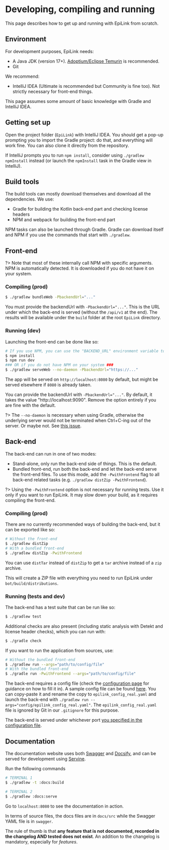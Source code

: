 # Developing, compiling and running

This page describes how to get up and running with EpiLink from scratch.

## Environment

For development purposes, EpiLink needs:

* A Java JDK (version 17+). [Adoptium/Eclipse Temurin](https://adoptium.net) is recommended.
* Git

We recommend:

* IntelliJ IDEA (Ultimate is recommended but Community is fine too). Not strictly necessary for front-end things.

This page assumes some amount of basic knowledge with Gradle and IntelliJ IDEA.

## Getting set up

Open the project folder (`EpiLink`) with IntelliJ IDEA. You should get a pop-up prompting you to import the Gradle project: do that, and everything will work fine. You can also clone it directly from the repository.

If IntelliJ prompts you to run `npm install`, consider using `./gradlew npmInstall` instead (or launch the `npmInstall` task in the Gradle view in IntelliJ).

## Build tools

The build tools can mostly download themselves and download all the dependencies. We use:

* Gradle for building the Kotlin back-end part and checking license headers
* NPM and webpack for building the front-end part

NPM tasks can also be launched through Gradle. Gradle can download itself and NPM if you use the commands that start with `./gradlew`.

## Front-end

?> Note that most of these internally call NPM with specific arguments. NPM is automatically detected. It is downloaded if you do not have it on your system.

### Compiling (prod)

```bash
$ ./gradlew bundleWeb -PbackendUrl="..."
```

You must provide the backendUrl with `-PbackendUrl="..."`. This is the URL under which the back-end is served (without the `/api/v1` at the end). The results will be available under the `build` folder at the root `EpiLink` directory.

### Running (dev)

Launching the front-end can be done like so:

```bash
# If you use NPM, you can use the "BACKEND_URL" environment variable to set the backend URL.
$ npm install
$ npm run dev
### OR if you do not have NPM on your system ###
$ ./gradlew serveWeb --no-daemon -PbackendUrl="https://..."
```

The app will be served on `http://localhost:8080` by default, but might be served elsewhere if `8080` is already taken.

You can provide the backendUrl with `-PbackendUrl="..."`. By default, it takes the value "http://localhost:9090". Remove the option entirely if you are fine with the default.

?> The `--no-daemon` is necessary when using Gradle, otherwise the underlying server would not be terminated when Ctrl+C-ing out of the server. Or maybe not. See [this issue](https://github.com/node-gradle/gradle-node-plugin/issues/65).


## Back-end

The back-end can run in one of two modes:

* Stand-alone, only run the back-end side of things. This is the default.
* Bundled front-end, run both the back-end and let the back-end serve the front-end files. To use this mode, add the `-PwithFrontend` flag to all back-end related tasks (e.g. `./gradlew distZip -PwithFrontend`).

?> Using the `-PwithFrontend` option is not necessary for running tests. Use it only if you want to run EpiLink. It may slow down your build, as it requires compiling the front-end.

### Compiling (prod)

There are no currently recommended ways of building the back-end, but it can be exported like so:

```bash
# Without the front-end
$ ./gradlew distZip
# With a bundled front-end
$ ./gradlew distZip -PwithFrontend
```

You can use `distTar` instead of `distZip` to get a `tar` archive instead of a `zip` archive.

This will create a ZIP file with everything you need to run EpiLink under `bot/build/distributions`.

### Running (tests and dev)

The back-end has a test suite that can be run like so:

```bash
$ ./gradlew test
```

Additional checks are also present (including static analysis with Detekt and license header checks), which you can run with:

```bash
$ ./gradle check
```

If you want to run the application from sources, use:

```bash
# Without the bundled front-end
$ ./gradlew run --args="path/to/config/file"
# With the bundled front-end
$ ./gradle run -PwithFrontend --args="path/to/config/file"
```

The back-end requires a config file (check the [configuration page](Admin/Configuration.md) for guidance on how to fill it in). A sample config file can be found [here](https://github.com/EpiLink/EpiLink/tree/master/bot/config/epilink_config.yaml). You can copy-paste it and rename the copy to `epilink_config_real.yaml` and launch the back-end with `./gradlew run --args="config/epilink_config_real.yaml"`. The `epilink_config_real.yaml` file is ignored by Git in our `.gitignore` for this purpose.

The back-end is served under whichever port [you specified in the configuration file](Admin/Configuration.md#http-server-settings).

## Documentation

The documentation website uses both [Swagger](https://swagger.io/) and [Docsify](https://docsify.js.org/), and can be served for development using [Servine](https://github.com/utybo/Servine).

Run the following commands


```bash
# TERMINAL 1
$ ./gradlew -t :docs:build
```

```bash
# TERMINAL 2
$ ./gradlew :docs:serve
```

Go to `localhost:8080` to see the documentation in action.

In terms of source files, the docs files are in `docs/src` while the Swagger YAML file is in `swagger`.

The rule of thumb is that **any feature that is not documented, recorded in the changelog AND tested does not exist**. An addition to the changelog is mandatory, especially for *features*.
